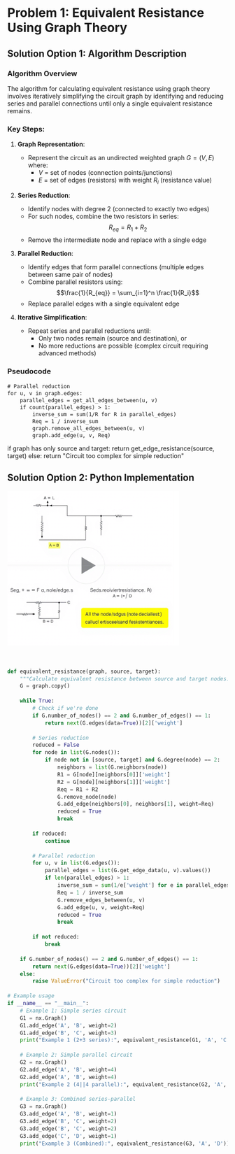 # Problem 1: Equivalent Resistance Using Graph Theory

## Solution Option 1: Algorithm Description

### Algorithm Overview
The algorithm for calculating equivalent resistance using graph theory involves iteratively simplifying the circuit graph by identifying and reducing series and parallel connections until only a single equivalent resistance remains.

### Key Steps:
1. **Graph Representation**:
   - Represent the circuit as an undirected weighted graph $G = (V, E)$ where:
     - $V$ = set of nodes (connection points/junctions)
     - $E$ = set of edges (resistors) with weight $R_i$ (resistance value)

2. **Series Reduction**:
   - Identify nodes with degree 2 (connected to exactly two edges)
   - For such nodes, combine the two resistors in series:
     $$R_{eq} = R_1 + R_2$$
   - Remove the intermediate node and replace with a single edge

3. **Parallel Reduction**:
   - Identify edges that form parallel connections (multiple edges between same pair of nodes)
   - Combine parallel resistors using:
     $$\frac{1}{R_{eq}} = \sum_{i=1}^n \frac{1}{R_i}$$
   - Replace parallel edges with a single equivalent edge

4. **Iterative Simplification**:
   - Repeat series and parallel reductions until:
     - Only two nodes remain (source and destination), or
     - No more reductions are possible (complex circuit requiring advanced methods)

### Pseudocode
    # Parallel reduction
    for u, v in graph.edges:
        parallel_edges = get_all_edges_between(u, v)
        if count(parallel_edges) > 1:
            inverse_sum = sum(1/R for R in parallel_edges)
            Req = 1 / inverse_sum
            graph.remove_all_edges_between(u, v)
            graph.add_edge(u, v, Req)

if graph has only source and target:
    return get_edge_resistance(source, target)
else:
    return "Circuit too complex for simple reduction"
    
## Solution Option 2: Python Implementation
![alt text](image.png)

```python


def equivalent_resistance(graph, source, target):
    """Calculate equivalent resistance between source and target nodes."""
    G = graph.copy()
    
    while True:
        # Check if we're done
        if G.number_of_nodes() == 2 and G.number_of_edges() == 1:
            return next(G.edges(data=True))[2]['weight']
        
        # Series reduction
        reduced = False
        for node in list(G.nodes()):
            if node not in [source, target] and G.degree(node) == 2:
                neighbors = list(G.neighbors(node))
                R1 = G[node][neighbors[0]]['weight']
                R2 = G[node][neighbors[1]]['weight']
                Req = R1 + R2
                G.remove_node(node)
                G.add_edge(neighbors[0], neighbors[1], weight=Req)
                reduced = True
                break
        
        if reduced:
            continue
            
        # Parallel reduction
        for u, v in list(G.edges()):
            parallel_edges = list(G.get_edge_data(u, v).values())
            if len(parallel_edges) > 1:
                inverse_sum = sum(1/e['weight'] for e in parallel_edges)
                Req = 1 / inverse_sum
                G.remove_edges_between(u, v)
                G.add_edge(u, v, weight=Req)
                reduced = True
                break
        
        if not reduced:
            break
    
    if G.number_of_nodes() == 2 and G.number_of_edges() == 1:
        return next(G.edges(data=True))[2]['weight']
    else:
        raise ValueError("Circuit too complex for simple reduction")

# Example usage
if __name__ == "__main__":
    # Example 1: Simple series circuit
    G1 = nx.Graph()
    G1.add_edge('A', 'B', weight=2)
    G1.add_edge('B', 'C', weight=3)
    print("Example 1 (2+3 series):", equivalent_resistance(G1, 'A', 'C'))
    
    # Example 2: Simple parallel circuit
    G2 = nx.Graph()
    G2.add_edge('A', 'B', weight=4)
    G2.add_edge('A', 'B', weight=4)
    print("Example 2 (4||4 parallel):", equivalent_resistance(G2, 'A', 'B'))
    
    # Example 3: Combined series-parallel
    G3 = nx.Graph()
    G3.add_edge('A', 'B', weight=1)
    G3.add_edge('B', 'C', weight=2)
    G3.add_edge('B', 'C', weight=2)
    G3.add_edge('C', 'D', weight=1)
    print("Example 3 (Combined):", equivalent_resistance(G3, 'A', 'D'))